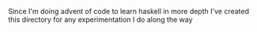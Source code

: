 Since I'm doing advent of code to learn haskell in more depth I've created this directory for any experimentation I do along the way
